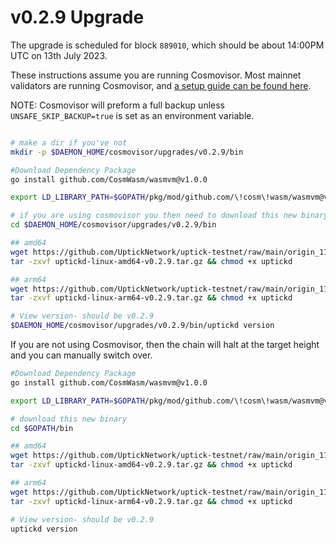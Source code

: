 # v0.2.9 Upgrade

The upgrade is scheduled for block `889010`, which should be about 14:00PM UTC on 13th July 2023.

These instructions assume you are running Cosmovisor. Most mainnet validators are running Cosmovisor, and [a setup guide can be found here](https://upticknft.gitbook.io/uptick-network-documentation/guides/quickstart/cosmovisor).

NOTE: Cosmovisor will preform a full backup unless `UNSAFE_SKIP_BACKUP=true` is set as an environment variable.

```bash

# make a dir if you've not
mkdir -p $DAEMON_HOME/cosmovisor/upgrades/v0.2.9/bin

#Download Dependency Package
go install github.com/CosmWasm/wasmvm@v1.0.0

export LD_LIBRARY_PATH=$GOPATH/pkg/mod/github.com/\!cosm\!wasm/wasmvm@v1.0.0/api

# if you are using cosmovisor you then need to download this new binary
cd $DAEMON_HOME/cosmovisor/upgrades/v0.2.9/bin

## amd64
wget https://github.com/UptickNetwork/uptick-testnet/raw/main/origin_1170-1/lib/uptickd-linux-amd64-v0.2.9.tar.gz
tar -zxvf uptickd-linux-amd64-v0.2.9.tar.gz && chmod +x uptickd

## arm64
wget https://github.com/UptickNetwork/uptick-testnet/raw/main/origin_1170-1/lib/uptickd-linux-arm64-v0.2.9.tar.gz
tar -zxvf uptickd-linux-arm64-v0.2.9.tar.gz && chmod +x uptickd

# View version- should be v0.2.9
$DAEMON_HOME/cosmovisor/upgrades/v0.2.9/bin/uptickd version
```

If you are not using Cosmovisor, then the chain will halt at the target height and you can manually switch over.

```bash
#Download Dependency Package
go install github.com/CosmWasm/wasmvm@v1.0.0

export LD_LIBRARY_PATH=$GOPATH/pkg/mod/github.com/\!cosm\!wasm/wasmvm@v1.0.0/api

# download this new binary
cd $GOPATH/bin

## amd64
wget https://github.com/UptickNetwork/uptick-testnet/raw/main/origin_1170-1/lib/uptickd-linux-amd64-v0.2.9.tar.gz
tar -zxvf uptickd-linux-amd64-v0.2.9.tar.gz && chmod +x uptickd

## arm64
wget https://github.com/UptickNetwork/uptick-testnet/raw/main/origin_1170-1/lib/uptickd-linux-arm64-v0.2.9.tar.gz
tar -zxvf uptickd-linux-arm64-v0.2.9.tar.gz && chmod +x uptickd

# View version- should be v0.2.9
uptickd version
```

